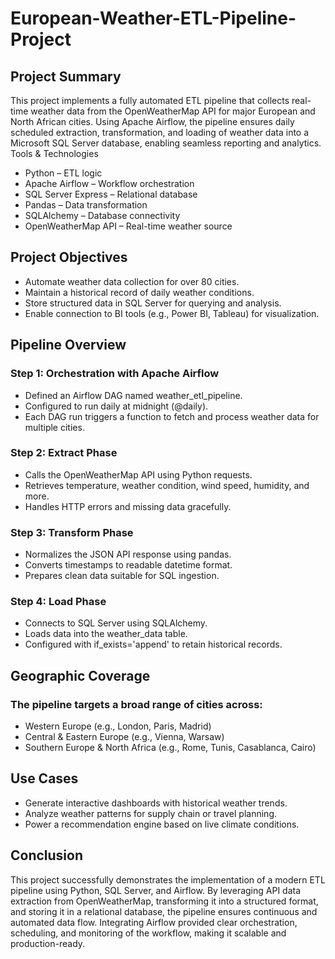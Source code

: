 # European-Weather-ETL-Pipeline-Project


## Project Summary

This project implements a fully automated ETL pipeline that collects real-time weather data from the OpenWeatherMap API for major European and North African cities. Using Apache Airflow, the pipeline ensures daily scheduled extraction, transformation, and loading of weather data into a Microsoft SQL Server database, enabling seamless reporting and analytics.
Tools & Technologies

- Python – ETL logic
- Apache Airflow – Workflow orchestration
- SQL Server Express – Relational database
- Pandas – Data transformation
- SQLAlchemy – Database connectivity
- OpenWeatherMap API – Real-time weather source

## Project Objectives

- Automate weather data collection for over 80 cities.
- Maintain a historical record of daily weather conditions.
- Store structured data in SQL Server for querying and analysis.
- Enable connection to BI tools (e.g., Power BI, Tableau) for visualization.

## Pipeline Overview
### Step 1: Orchestration with Apache Airflow

- Defined an Airflow DAG named weather_etl_pipeline.
- Configured to run daily at midnight (@daily).
- Each DAG run triggers a function to fetch and process weather data for multiple cities.

### Step 2: Extract Phase

- Calls the OpenWeatherMap API using Python requests.
- Retrieves temperature, weather condition, wind speed, humidity, and more.
- Handles HTTP errors and missing data gracefully.

### Step 3: Transform Phase

- Normalizes the JSON API response using pandas.
- Converts timestamps to readable datetime format.
- Prepares clean data suitable for SQL ingestion.

### Step 4: Load Phase

- Connects to SQL Server using SQLAlchemy.
- Loads data into the weather_data table.
- Configured with if_exists='append' to retain historical records.

## Geographic Coverage

### The pipeline targets a broad range of cities across:

- Western Europe (e.g., London, Paris, Madrid)
- Central & Eastern Europe (e.g., Vienna, Warsaw)
- Southern Europe & North Africa (e.g., Rome, Tunis, Casablanca, Cairo)

## Use Cases

- Generate interactive dashboards with historical weather trends.
- Analyze weather patterns for supply chain or travel planning.
- Power a recommendation engine based on live climate conditions.

## Conclusion

This project successfully demonstrates the implementation of a modern ETL pipeline using Python, SQL Server, and Airflow. By leveraging API data extraction from OpenWeatherMap, transforming it into a structured format, and storing it in a relational database, the pipeline ensures continuous and automated data flow. Integrating Airflow provided clear orchestration, scheduling, and monitoring of the workflow, making it scalable and production-ready.
